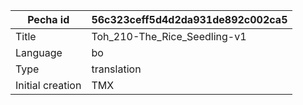 |Pecha id | 56c323ceff5d4d2da931de892c002ca5
| --- | --- 
|Title | Toh_210-The_Rice_Seedling-v1 
|Language | bo
|Type | translation
|Initial creation | TMX